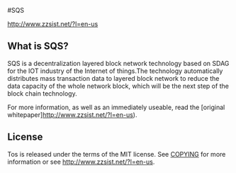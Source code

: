 #SQS
  
http://www.zzsist.net/?l=en-us

What is SQS?
----------------

SQS is a decentralization layered block network technology based on SDAG for the IOT industry of the Internet of things.The technology automatically distributes mass transaction data to layered block network to reduce the data capacity of the whole network block, which will be the next step of the block chain technology.

For more information, as well as an immediately useable, read the
[original whitepaper]http://www.zzsist.net/?l=en-us).

License
-------

Tos is released under the terms of the MIT license. See [COPYING](COPYING) for more
information or see http://www.zzsist.net/?l=en-us.
